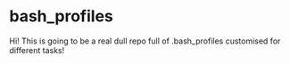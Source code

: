 # bash_profiles

Hi! This is going to be a real dull repo full of .bash_profiles customised for different tasks!
